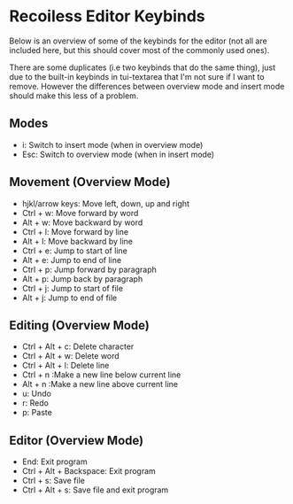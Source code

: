 # Recoiless Editor Keybinds
Below is an overview of some of the keybinds for the editor (not all are included here, but this should cover most of the commonly used ones).

There are some duplicates (i.e two keybinds that do the same thing), just due to the built-in keybinds in tui-textarea that I'm not sure if I want to remove. However the differences between overview mode and insert mode should make this less of a problem.

## Modes
- i: Switch to insert mode (when in overview mode)
- Esc: Switch to overview mode (when in insert mode)

## Movement (Overview Mode)
- hjkl/arrow keys: Move left, down, up and right
- Ctrl + w: Move forward by word
- Alt + w: Move backward by word
- Ctrl + l: Move forward by line
- Alt + l: Move backward by line
- Ctrl + e: Jump to start of line
- Alt + e: Jump to end of line
- Ctrl + p: Jump forward by paragraph
- Alt + p: Jump back by paragraph
- Ctrl + j: Jump to start of file
- Alt + j: Jump to end of file

## Editing (Overview Mode)
- Ctrl + Alt + c: Delete character
- Ctrl + Alt + w: Delete word
- Ctrl + Alt + l: Delete line
- Ctrl + n :Make a new line below current line
- Alt + n :Make a new line above current line
- u: Undo
- r: Redo
- p: Paste

## Editor (Overview Mode)
- End: Exit program
- Ctrl + Alt + Backspace: Exit program
- Ctrl + s: Save file
- Ctrl + Alt + s: Save file and exit program